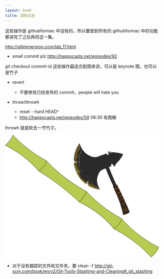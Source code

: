 ```yaml
---
layout: book
title: 回到过去
---
```

这些操作是 githubformac 中没有的，所以要放到所有的 githubformac 中的功能都讲完了之后再将这一集。


http://gitimmersion.com/lab_17.html

- small commit plz http://happycasts.net/episodes/92

git checkout commit-id 这些操作最适合配图来讲，可以是 keynote 图，也可以是竹子

- revert

  - 不要修改已经发布的 commit，people will hate you
- throw/throwh
  - reset --hard HEAD^
  - http://happycasts.net/episodes/59 08:30 有图解


throwh 就是砍去一节竹子。

![](images/go_back/cut_history.png)


  - 对于没有跟踪的文件和文件夹，要 clean -f http://git-scm.com/book/en/v2/Git-Tools-Stashing-and-Cleaning#_git_stashing